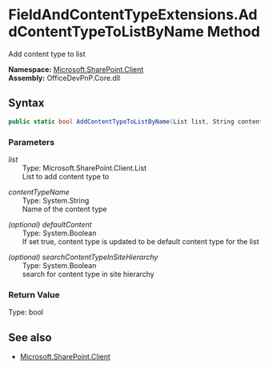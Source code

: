 # FieldAndContentTypeExtensions.AddContentTypeToListByName Method  
Add content type to list  

**Namespace:** [Microsoft.SharePoint.Client](Microsoft.SharePoint.Client.md)  
**Assembly:** OfficeDevPnP.Core.dll  
## Syntax
```C#
public static bool AddContentTypeToListByName(List list, String contentTypeName, Boolean defaultContent, Boolean searchContentTypeInSiteHierarchy)
```
### Parameters
*list*  
&emsp;&emsp;Type: Microsoft.SharePoint.Client.List  
&emsp;&emsp;List to add content type to  

*contentTypeName*  
&emsp;&emsp;Type: System.String  
&emsp;&emsp;Name of the content type  

*(optional) defaultContent*  
&emsp;&emsp;Type: System.Boolean  
&emsp;&emsp;If set true, content type is updated to be default content type for the list  

*(optional) searchContentTypeInSiteHierarchy*  
&emsp;&emsp;Type: System.Boolean  
&emsp;&emsp;search for content type in site hierarchy  

### Return Value
Type: bool  

## See also
- [Microsoft.SharePoint.Client](Microsoft.SharePoint.Client.md)
